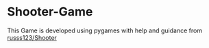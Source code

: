 # Shooter-Game
This Game is developed using pygames with help and guidance from [russs123/Shooter](https://github.com/russs123/Shooter)
